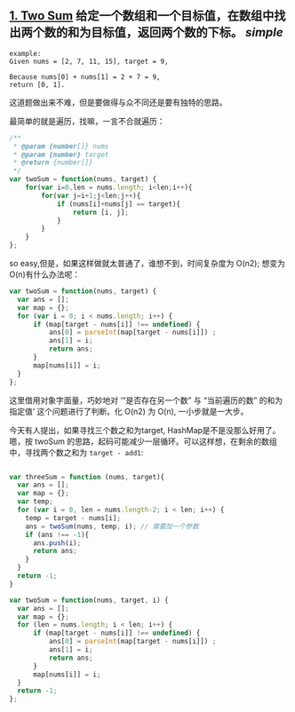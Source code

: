 
## [1. Two Sum](towsum.md) 给定一个数组和一个目标值，在数组中找出两个数的和为目标值，返回两个数的下标。  _simple_

```
example:
Given nums = [2, 7, 11, 15], target = 9,

Because nums[0] + nums[1] = 2 + 7 = 9,
return [0, 1].
```

这道题做出来不难，但是要做得与众不同还是要有独特的思路。

最简单的就是遍历，找嘛，一言不合就遍历：

```js
/**
 * @param {number[]} nums
 * @param {number} target
 * @return {number[]}
 */
var twoSum = function(nums, target) {
    for(var i=0,len = nums.length; i<len;i++){
        for(var j=i+1;j<len;j++){
            if (nums[i]+nums[j] == target){
                return [i, j];
            }
        }
    }
};
```

so easy,但是，如果这样做就太普通了，谁想不到，时间复杂度为 O(n2); 想变为 O(n)有什么办法呢：

```js
var twoSum = function(nums, target) {
  var ans = [];
  var map = {};
  for (var i = 0; i < nums.length; i++) {
      if (map[target - nums[i]] !== undefined) {
          ans[0] = parseInt(map[target - nums[i]]) ;
          ans[1] = i;
          return ans;
      }
      map[nums[i]] = i;
  }
};

```

这里借用对象字面量，巧妙地对 ‘“是否存在另一个数” 与 “当前遍历的数” 的和为指定值’ 这个问题进行了判断。化 O(n2) 为 O(n), 一小步就是一大步。

今天有人提出，如果寻找三个数之和为target, HashMap是不是没那么好用了。嗯，按 twoSum 的思路，起码可能减少一层循环。可以这样想，在剩余的数组中，寻找两个数之和为 `target - add1`:

```js

var threeSum = function (nums, target){
  var ans = [];
  var map = {};
  var temp;
  for (var i = 0, len = nums.length-2; i < len; i++) {
    temp = target - nums[i];
    ans = twoSum(nums, temp, i); // 需要加一个参数
    if (ans !== -1){
      ans.push(i);
      return ans;
    }
  }
  return -1;
}

var twoSum = function(nums, target, i) {
  var ans = [];
  var map = {};
  for (len = nums.length; i < len; i++) {
      if (map[target - nums[i]] !== undefined) {
          ans[0] = parseInt(map[target - nums[i]]) ;
          ans[1] = i;
          return ans;
      }
      map[nums[i]] = i;
  }
  return -1;
};
```
